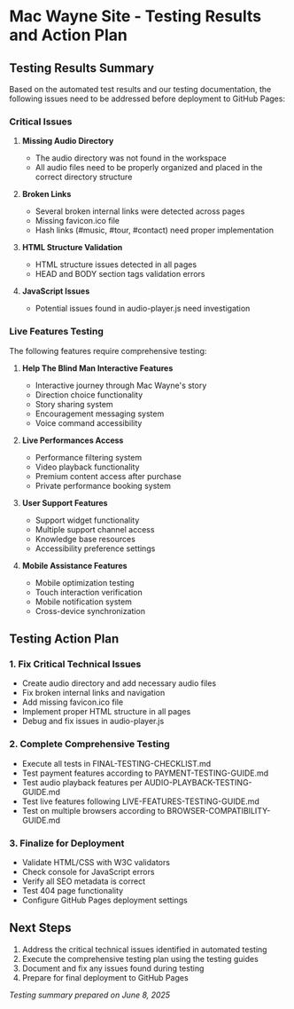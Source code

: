 # Mac Wayne Site - Testing Results and Action Plan

## Testing Results Summary

Based on the automated test results and our testing documentation, the following issues need to be addressed before deployment to GitHub Pages:

### Critical Issues

1. **Missing Audio Directory**
   - The audio directory was not found in the workspace
   - All audio files need to be properly organized and placed in the correct directory structure

2. **Broken Links**
   - Several broken internal links were detected across pages
   - Missing favicon.ico file
   - Hash links (#music, #tour, #contact) need proper implementation

3. **HTML Structure Validation**
   - HTML structure issues detected in all pages
   - HEAD and BODY section tags validation errors

4. **JavaScript Issues**
   - Potential issues found in audio-player.js need investigation

### Live Features Testing

The following features require comprehensive testing:

1. **Help The Blind Man Interactive Features**
   - Interactive journey through Mac Wayne's story
   - Direction choice functionality
   - Story sharing system
   - Encouragement messaging system
   - Voice command accessibility

2. **Live Performances Access**
   - Performance filtering system
   - Video playback functionality
   - Premium content access after purchase
   - Private performance booking system

3. **User Support Features**
   - Support widget functionality
   - Multiple support channel access
   - Knowledge base resources
   - Accessibility preference settings

4. **Mobile Assistance Features**
   - Mobile optimization testing
   - Touch interaction verification
   - Mobile notification system
   - Cross-device synchronization

## Testing Action Plan

### 1. Fix Critical Technical Issues

- Create audio directory and add necessary audio files
- Fix broken internal links and navigation
- Add missing favicon.ico file
- Implement proper HTML structure in all pages
- Debug and fix issues in audio-player.js

### 2. Complete Comprehensive Testing

- Execute all tests in FINAL-TESTING-CHECKLIST.md
- Test payment features according to PAYMENT-TESTING-GUIDE.md
- Test audio playback features per AUDIO-PLAYBACK-TESTING-GUIDE.md
- Test live features following LIVE-FEATURES-TESTING-GUIDE.md
- Test on multiple browsers according to BROWSER-COMPATIBILITY-GUIDE.md

### 3. Finalize for Deployment

- Validate HTML/CSS with W3C validators
- Check console for JavaScript errors
- Verify all SEO metadata is correct
- Test 404 page functionality
- Configure GitHub Pages deployment settings

## Next Steps

1. Address the critical technical issues identified in automated testing
2. Execute the comprehensive testing plan using the testing guides
3. Document and fix any issues found during testing
4. Prepare for final deployment to GitHub Pages

*Testing summary prepared on June 8, 2025*
